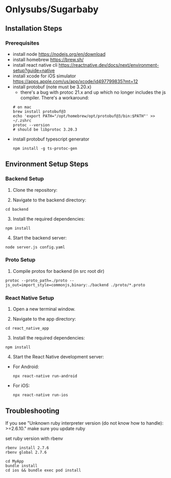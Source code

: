 # Onlysubs/Sugarbaby

## Installation Steps

### Prerequisites
- install node https://nodejs.org/en/download
- install homebrew https://brew.sh/
- install react native cli https://reactnative.dev/docs/next/environment-setup?guide=native
- install xcode for iOS simulator https://apps.apple.com/us/app/xcode/id497799835?mt=12
- install protobuf (note must be 3.20.x)
  - there's a bug with protoc 21.x and up which no longer includes the js compiler. There's a workaround: 
  ```
  # on mac
  brew install protobuf@3
  echo 'export PATH="/opt/homebrew/opt/protobuf@3/bin:$PATH"' >> ~/.zshrc
  protoc --version
  # should be libprotoc 3.20.3
  ```
- install protobuf typescript generator
  ```
  npm install -g ts-protoc-gen
  ```


## Environment Setup Steps

### Backend Setup

1. Clone the repository:

2. Navigate to the backend directory:
  ``` 
  cd backend
  ```

3. Install the required dependencies:
  ``` 
  npm install
  ```

4. Start the backend server:
  ``` 
  node server.js config.yaml
  ```

### Proto Setup

1. Compile protos for backend (in src root dir)
  ```
  protoc --proto_path=./proto --js_out=import_style=commonjs,binary:./backend ./proto/*.proto
  ```

### React Native Setup

1. Open a new terminal window.

2. Navigate to the app directory:
  ``` 
  cd react_native_app
  ```

3. Install the required dependencies:
  ```
  npm install
  ```

4. Start the React Native development server:
- For Android:
  ```
  npx react-native run-android
  ```
- For iOS:
  ```
  npx react-native run-ios
  ```

## Troubleshooting

If you see "Unknown ruby interpreter version (do not know how to handle): >=2.6.10." make sure you update ruby

set ruby version with rbenv
  ``` 
  rbenv install 2.7.6
  rbenv global 2.7.6
  ```

  ``` 
  cd MyApp
  bundle install
  cd ios && bundle exec pod install
  ```

